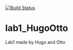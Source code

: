 [![Build Status](https://travis-ci.org/hugkn566/lab3_HugoOtto.svg?branch=master)](https://travis-ci.org/hugkn566/lab3_HugoOtto)
# lab1_HugoOtto
Lab1 made by Hugo and Otto

